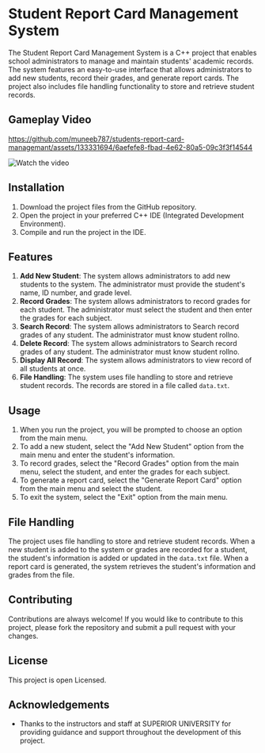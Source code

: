 # Student Report Card Management System

The Student Report Card Management System is a C++ project that enables school administrators to manage and maintain students' academic records. The system features an easy-to-use interface that allows administrators to add new students, record their grades, and generate report cards. The project also includes file handling functionality to store and retrieve student records.

## Gameplay Video

https://github.com/muneeb787/students-report-card-managemant/assets/133331694/6aefefe8-fbad-4e62-80a5-09c3f3f14544

![Watch the video]()

## Installation

1. Download the project files from the GitHub repository.
2. Open the project in your preferred C++ IDE (Integrated Development Environment).
3. Compile and run the project in the IDE.

## Features

1. **Add New Student**: The system allows administrators to add new students to the system. The administrator must provide the student's name, ID number, and grade level.
2. **Record Grades**: The system allows administrators to record grades for each student. The administrator must select the student and then enter the grades for each subject.
3. **Search Record**: The system allows administrators to Search record grades of any student. The administrator must know student rollno.
4. **Delete Record**: The system allows administrators to Search record grades of any student. The administrator must know student rollno.
5. **Display All Record**: The system allows administrators to view record of all students at once.
6. **File Handling**: The system uses file handling to store and retrieve student records. The records are stored in a file called `data.txt`.

## Usage

1. When you run the project, you will be prompted to choose an option from the main menu.
2. To add a new student, select the "Add New Student" option from the main menu and enter the student's information.
3. To record grades, select the "Record Grades" option from the main menu, select the student, and enter the grades for each subject.
4. To generate a report card, select the "Generate Report Card" option from the main menu and select the student.
5. To exit the system, select the "Exit" option from the main menu.

## File Handling

The project uses file handling to store and retrieve student records. When a new student is added to the system or grades are recorded for a student, the student's information is added or updated in the `data.txt` file. When a report card is generated, the system retrieves the student's information and grades from the file.

## Contributing

Contributions are always welcome! If you would like to contribute to this project, please fork the repository and submit a pull request with your changes.

## License

This project is open Licensed.

## Acknowledgements

- Thanks to the instructors and staff at SUPERIOR UNIVERSITY for providing guidance and support throughout the development of this project.
